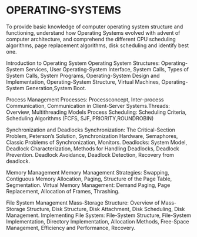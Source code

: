 # OPERATING-SYSTEMS
To provide basic knowledge of computer operating system structure and functioning, understand how Operating Systems evolved with advent of computer architecture, and comprehend the different CPU scheduling algorithms, page replacement algorithms, disk scheduling and identify best one.

Introduction to Operating System
Operating System Structures: Operating-System Services, User Operating-System Interface,
System Calls, Types of System Calls, System Programs, Operating-System Design and
Implementation, Operating-System Structure, Virtual Machines, Operating-System Generation,System Boot.

Process Management
Processes: Processconcept, Inter-process Communication, Communication in Client-Server
Systems.Threads: Overview, Multithreading Models
Process Scheduling: Scheduling Criteria, Scheduling Algorithms (FCFS, SJF, PRIORITY,ROUNDROBIN)

Synchronization and Deadlocks
Synchronization: The Critical-Section Problem, Peterson’s Solution, Synchronization
Hardware, Semaphores, Classic Problems of Synchronization, Monitors.
Deadlocks: System Model, Deadlock Characterization, Methods for Handling Deadlocks,
Deadlock Prevention. Deadlock Avoidance, Deadlock Detection, Recovery from deadlock.

Memory Management
Memory Management Strategies: Swapping, Contiguous Memory Allocation, Paging,
Structure of the Page Table, Segmentation. 
Virtual Memory Management: Demand Paging, Page Replacement, Allocation of Frames,
Thrashing.

File System Management
Mass-Storage Structure: Overview of Mass-Storage Structure, Disk Structure, Disk
Attachment, Disk Scheduling, Disk Management.
Implementing File System: File-System Structure, File-System Implementation, Directory
Implementation, Allocation Methods, Free-Space Management, Efficiency and Performance,
Recovery.

